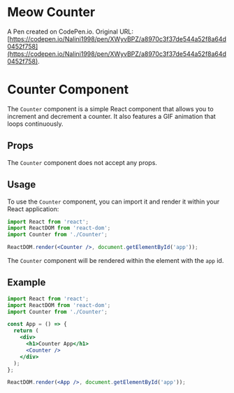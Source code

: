 # Meow Counter

A Pen created on CodePen.io. Original URL: [https://codepen.io/Nalini1998/pen/XWyvBPZ/a8970c3f37de544a52f8a64d0452f758](https://codepen.io/Nalini1998/pen/XWyvBPZ/a8970c3f37de544a52f8a64d0452f758).

# Counter Component

The `Counter` component is a simple React component that allows you to increment and decrement a counter. It also features a GIF animation that loops continuously.

## Props

The `Counter` component does not accept any props.

## Usage

To use the `Counter` component, you can import it and render it within your React application:

```jsx
import React from 'react';
import ReactDOM from 'react-dom';
import Counter from './Counter';

ReactDOM.render(<Counter />, document.getElementById('app'));
```

The `Counter` component will be rendered within the element with the `app` id.

## Example

```jsx
import React from 'react';
import ReactDOM from 'react-dom';
import Counter from './Counter';

const App = () => {
  return (
    <div>
      <h1>Counter App</h1>
      <Counter />
    </div>
  );
};

ReactDOM.render(<App />, document.getElementById('app'));
